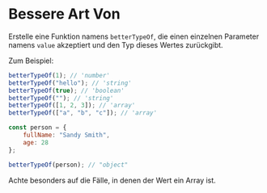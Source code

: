 # Bessere Art Von

Erstelle eine Funktion namens `betterTypeOf`, die einen einzelnen Parameter namens `value` akzeptiert und den Typ dieses Wertes zurückgibt.

Zum Beispiel:

```javascript
betterTypeOf(1); // 'number'
betterTypeOf("hello"); // 'string'
betterTypeOf(true); // 'boolean'
betterTypeOf(""); // 'string'
betterTypeOf([1, 2, 3]); // 'array'
betterTypeOf(["a", "b", "c"]); // 'array'

const person = {
    fullName: "Sandy Smith",
    age: 28
};

betterTypeOf(person); // "object"
```

Achte besonders auf die Fälle, in denen der Wert ein Array ist.
